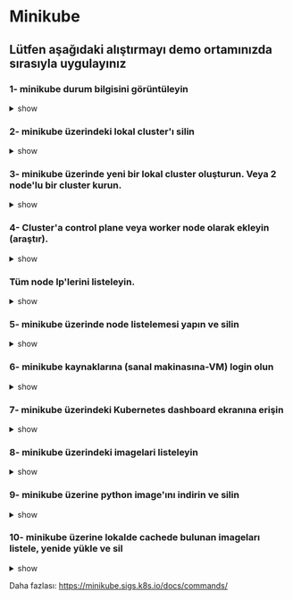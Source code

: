 # Minikube

## Lütfen aşağıdaki alıştırmayı demo ortamınızda sırasıyla uygulayınız

### 1- minikube durum bilgisini görüntüleyin

<details><summary>show</summary>
<p>

```bash
minikube status
```

</p>
</details>

### 2- minikube üzerindeki lokal cluster'ı silin

<details><summary>show</summary>
<p>

```bash
minikube delete
```

</p>
</details>

### 3- minikube üzerinde yeni bir lokal cluster oluşturun. Veya 2 node'lu bir cluster kurun. 
<details><summary>show</summary>
<p>

```bash
minikube start
#veya
minikube start --nodes 2 -p multinode-demo
```

</p>
</details>

### 4- Cluster'a control plane veya worker node olarak ekleyin (araştır). 
<details><summary>show</summary>
<p>

```bash
minikube node add --control-plane
minikube node add --worker
```

</p>
</details>


### Tüm node Ip'lerini listeleyin.
<details><summary>show</summary>
<p>

```bash
minikube ip
```

</p>
</details>

### 5- minikube üzerinde node listelemesi yapın ve silin
<details><summary>show</summary>
<p>

```bash
minikube node list
minikube node delete
```

</p>
</details>

### 6- minikube kaynaklarına (sanal makinasına-VM) login olun 
<details><summary>show</summary>
<p>

```bash
minikube ssh
```

</p>
</details>

### 7- minikube üzerindeki Kubernetes dashboard ekranına erişin
<details><summary>show</summary>
<p>

```bash
minikube dashboard
```

</p>
</details>


### 8- minikube üzerindeki imagelari listeleyin
<details><summary>show</summary>
<p>

```bash
minikube image ls
```

</p>
</details>


### 9- minikube üzerine python image'ını indirin ve silin
<details><summary>show</summary>
<p>

```bash
minikube image pull python
minikube image rm image python
```

</p>
</details>


### 10- minikube üzerine lokalde cachede bulunan imageları listele, yenide yükle ve sil 
<details><summary>show</summary>
<p>

```bash
minikube cache list
minikube cache reload
minikube cache delete 
```

</p>
</details>

Daha fazlası: https://minikube.sigs.k8s.io/docs/commands/
